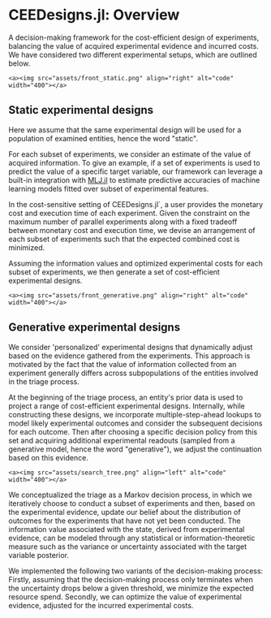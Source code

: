 # CEEDesigns.jl: Overview

A decision-making framework for the cost-efficient design of experiments, balancing the value of acquired experimental evidence and incurred costs. We have considered two different experimental setups, which are outlined below.

```@raw html
<a><img src="assets/front_static.png" align="right" alt="code" width="400"></a>
```

## Static experimental designs
Here we assume that the same experimental design will be used for a population of examined entities, hence the word "static".

For each subset of experiments, we consider an estimate of the value of acquired information. To give an example, if a set of experiments is used to predict the value of a specific target variable, our framework can leverage a built-in integration with [MLJ.jl](https://github.com/alan-turing-institute/MLJ.jl) to estimate predictive accuracies of machine learning models fitted over subset of experimental features.

In the cost-sensitive setting of CEEDesigns.jl`, a user provides the monetary cost and execution time of each experiment. Given the constraint on the maximum number of parallel experiments along with a fixed tradeoff between monetary cost and execution time, we devise an arrangement of each subset of experiments such that the expected combined cost is minimized.

Assuming the information values and optimized experimental costs for each subset of experiments, we then generate a set of cost-efficient experimental designs.

```@raw html
<a><img src="assets/front_generative.png" align="right" alt="code" width="400"></a>
```

## Generative experimental designs

We consider 'personalized' experimental designs that dynamically adjust based on the evidence gathered from the experiments. This approach is motivated by the fact that the value of information collected from an experiment generally differs across subpopulations of the entities involved in the triage process.

At the beginning of the triage process, an entity's prior data is used to project a range of cost-efficient experimental designs. Internally, while constructing these designs, we incorporate multiple-step-ahead lookups to model likely experimental outcomes and consider the subsequent decisions for each outcome. Then after choosing a specific decision policy from this set and acquiring additional experimental readouts (sampled from a generative model, hence the word "generative"), we adjust the continuation based on this evidence.

```@raw html
<a><img src="assets/search_tree.png" align="left" alt="code" width="400"></a>
```

We conceptualized the triage as a Markov decision process, in which we iteratively choose to conduct a subset of experiments and then, based on the experimental evidence, update our belief about the distribution of outcomes for the experiments that have not yet been conducted. The information value associated with the state, derived from experimental evidence, can be modeled through any statistical or information-theoretic measure such as the variance or uncertainty associated with the target variable posterior.

We implemented the following two variants of the decision-making process: Firstly, assuming that the decision-making process only terminates when the uncertainty drops below a given threshold, we minimize the expected resource spend. Secondly, we can optimize the value of experimental evidence, adjusted for the incurred experimental costs.